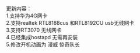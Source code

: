 ﻿更新内容：  
1.支持华为4G网卡  
2.支持realtek RTL8188cus 和RTL8192CU usb无线网卡  
3.支持RT3070 无线网卡  
4.已经集成hostapd 无需再安装  
5.修改开机动画为 漫威 惊奇队长  